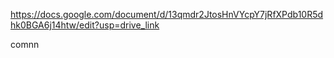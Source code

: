 https://docs.google.com/document/d/13qmdr2JtosHnVYcpY7jRfXPdb10R5dhk0BGA6j14htw/edit?usp=drive_link

comnn
